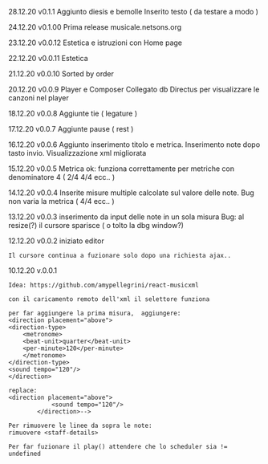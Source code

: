 
28.12.20
v0.1.1
    Aggiunto diesis e bemolle
    Inserito testo ( da testare a modo )

24.12.20
v0.1.00
    Prima release musicale.netsons.org

23.12.20
v0.0.12
    Estetica e istruzioni con Home page

22.12.20
v0.0.11
    Estetica

21.12.20
v0.0.10
    Sorted by order

20.12.20
v0.0.9
    Player e Composer
    Collegato db Directus per visualizzare le canzoni nel player

18.12.20
v0.0.8
    Aggiunte tie ( legature )

17.12.20
v0.0.7
    Aggiunte pause ( rest )

16.12.20
v0.0.6
    Aggiunto inserimento titolo e metrica.
    Inserimento note dopo tasto invio.
    Visualizzazione xml migliorata

15.12.20
v0.0.5
    Metrica ok: funziona correttamente per metriche con denominatore 4 ( 2/4 4/4 ecc.. )

14.12.20
v0.0.4
    Inserite misure multiple calcolate sul valore delle note.
    Bug non varia la metrica ( 4/4 ecc.. )

13.12.20
v0.0.3
    inserimento da input delle note in un sola misura
    Bug: al resize(?) il cursore sparisce ( o tolto la dbg window?)


12.12.20
v0.0.2
    iniziato editor

    Il cursore continua a fuzionare solo dopo una richiesta ajax..

10.12.20
v.0.0.1

    Idea: https://github.com/amypellegrini/react-musicxml

    con il caricamento remoto dell'xml il selettore funziona

    per far aggiungere la prima misura,  aggiungere:
    <direction placement="above">
    <direction-type>
        <metronome>
        <beat-unit>quarter</beat-unit>
        <per-minute>120</per-minute>
        </metronome>
    </direction-type>
    <sound tempo="120"/>
    </direction>

    replace:
    <direction placement="above">
                <sound tempo="120"/>
            </direction>-->

    Per rimuovere le linee da sopra le note:
    rimuovere <staff-details>

    Per far fuzionare il play() attendere che lo scheduler sia != undefined